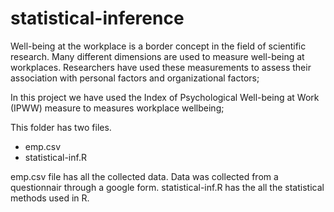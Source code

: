 # statistical-inference

Well-being at the workplace is a border concept in the field of scientific research. Many different
dimensions are used to measure well-being at workplaces. Researchers have used these
measurements to assess their association with personal factors and organizational factors;

In this project we have used the Index of Psychological Well-being at Work (IPWW) measure to measures workplace wellbeing;

This folder has two files.
- emp.csv
- statistical-inf.R

emp.csv file has all the collected data. Data was collected from a questionnair through a google form. 
statistical-inf.R has the all the statistical methods used in R.
